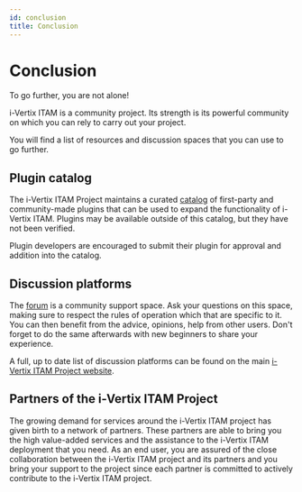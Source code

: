 ```yaml
---
id: conclusion
title: Conclusion
---
```


# Conclusion

To go further, you are not alone!

i-Vertix ITAM is a community project. Its strength is its powerful community on
which you can rely to carry out your project.

You will find a list of resources and discussion spaces that you can use
to go further.

## Plugin catalog

The i-Vertix ITAM Project maintains a curated
[catalog](https://plugins.glpi-project.org) of first-party and
community-made plugins that can be used to expand the functionality of
i-Vertix ITAM. Plugins may be available outside of this catalog, but they have
not been verified.

Plugin developers are encouraged to submit their plugin for approval and
addition into the catalog.

## Discussion platforms

The [forum](http://forum.glpi-project.org/) is a community support
space. Ask your questions on this space, making sure to respect the
rules of operation which that are specific to it. You can then benefit
from the advice, opinions, help from other users. Don't forget to do
the same afterwards with new beginners to share your experience.

A full, up to date list of discussion platforms can be found on the main
[i-Vertix ITAM Project website](https://glpi-project.org/discussions/).

## Partners of the i-Vertix ITAM Project

The growing demand for services around the i-Vertix ITAM project has given birth
to a network of partners. These partners are able to bring you the high
value-added services and the assistance to the i-Vertix ITAM deployment that you
need. As an end user, you are assured of the close collaboration between
the i-Vertix ITAM project and its partners and you bring your support to the
project since each partner is committed to actively contribute to the
i-Vertix ITAM project.

